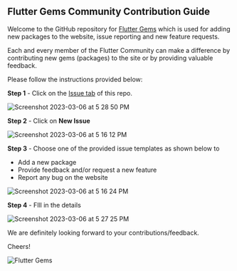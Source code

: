 ## Flutter Gems Community Contribution Guide

Welcome to the GitHub repository for [Flutter Gems](https://fluttergems.dev/) which is used for adding new packages to the website, issue reporting and  new feature requests.

Each and every member of the Flutter Community can make a difference by contributing new gems (packages) to the site or by providing valuable feedback.

Please follow the instructions provided below:

**Step 1** - Click on the [Issue tab](https://github.com/fluttergems/fluttergems/issues) of this repo.

![Screenshot 2023-03-06 at 5 28 50 PM](https://user-images.githubusercontent.com/1382619/223104794-9a0ef6e4-1a03-49c2-9295-ec1a9823cb27.png)

**Step 2** - Click on **New Issue**

![Screenshot 2023-03-06 at 5 16 12 PM](https://user-images.githubusercontent.com/1382619/223103808-fec486ea-6a47-4d6c-8124-59fdeb2721b6.png)

**Step 3** - Choose one of the provided issue templates as shown below to  
- Add a new package
- Provide feedback and/or request a new feature
- Report any bug on the website

![Screenshot 2023-03-06 at 5 16 24 PM](https://user-images.githubusercontent.com/1382619/223103823-2f34d739-c811-44f1-8af1-82a54ce79961.png)

**Step 4** - FIll in the details

![Screenshot 2023-03-06 at 5 27 25 PM](https://user-images.githubusercontent.com/1382619/223104156-210fced5-5f70-4b0c-985b-a9cf31267a8f.png)

We are definitely looking forward to your contributions/feedback.

Cheers!

![Flutter Gems](https://fluttergems.dev/media/banner.png)
